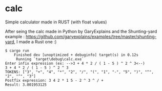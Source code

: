 # calc
Simple calculator made in RUST (with float values)

After seing the calc made in Python by GaryExplains and the Shunting-yard example : https://github.com/garyexplains/examples/tree/master/shunting-yard, I made a Rust one :)

```
$ cargo run
    Finished dev [unoptimized + debuginfo] target(s) in 0.12s
     Running `target\debug\calc.exe`
Enter infix expression (ex: -->3 + 4 * 2 / ( 1 - 5 ) ^ 2 ^ 3<--)
3 + 4 * 2 / ( 1 - 5 ) ^ 2 ^ 3
TOKENS: ["3", "+", "4", "*", "2", "/", "(", "1", "-", "5", ")", "^", "2", "^", "3"]
Postfix expression: 3 4 2 * 1 5 - 2 ^ 3 ^ / +
Result: 3.001953125
```

